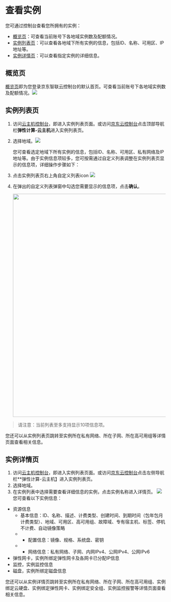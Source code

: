 # 查看实例

您可通过控制台查看您所拥有的实例：

* [概览页](Query-Instance-Info#user-content-1)：可查看当前账号下各地域实例数及配额情况。
* [实例列表页](Query-Instance-Info#user-content-2)：可以查看各地域下所有实例的信息，包括ID、名称、可用区、IP地址等。
* [实例详情页](Query-Instance-Info#user-content-3)：可以查看指定实例的详细信息。

<div id ="user-content-1"></div>

## 概览页

[概览页](https://console.jdcloud.com)即为您登录京东智联云控制台的默认首页。可查看当前账号下各地域实例数及配额情况。![](https://img1.jcloudcs.com/cn/image/vm/queryinstance4.png)

	
	
<div id ="user-content-2"></div>

## 实例列表页

1. 访问[云主机控制台](https://cns-console.jdcloud.com/host/compute/list)，即进入实例列表页面。或访问[京东云控制台](https://console.jdcloud.com)点击顶部导航栏**弹性计算-云主机**进入实例列表页。
2. 选择地域。![](https://img1.jcloudcs.com/cn/image/vm/QueryInstanceInfo-1.png)

	您可查看选定地域下所有实例的信息，包括ID、名称、可用区、私有网络及IP地址等。由于实例信息项较多，您可按需通过自定义列表调整在实例列表页显示的信息项，详细操作步骤如下：

3. 点击实例列表页右上角自定义列表icon ![](https://img1.jcloudcs.com/cn/image/vm/QueryInstanceInfo-2.png)

4. 在弹出的自定义列表弹窗中勾选您需要显示的信息项，点击**确认**。<div align="center"><img src="https://img1.jcloudcs.com/cn/image/vm/QueryInstanceInfo-3.png" width="700"></div>


> 请注意：当前列表至多支持显示10项信息项。
		
您还可以从实例列表页跳转至实例所在私有网络、所在子网、所在高可用组等详情页面查看相关信息。
<div id ="user-content-3"></div>	

## 实例详情页

1. 访问[云主机控制台](https://cns-console.jdcloud.com/host/compute/list)，即进入实例列表页面。或访问[京东云控制台](https://console.jdcloud.com)点击左侧导航栏**弹性计算-云主机】进入实例列表页。
2. 选择地域。
3. 在实例列表中选择需要查看详细信息的实例，点击实例名称进入详情页。
![](https://img1.jcloudcs.com/cn/image/vm/QueryInstanceInfo-4.png)
您可查看以下实例信息：
* 资源信息
	* 基本信息：ID、名称、描述、计费类型、创建时间、到期时间（包年包月计费类型）、地域、可用区、高可用组、故障域、专有宿主机、标签、停机不计费、自动镜像策略
	* * 配置信息：镜像、规格、系统盘、密钥
	* * 网络信息：私有网络、子网、内网IPv4、公网IPv4、公网IPv6
* 弹性网卡，实例所绑定弹性网卡及各网卡已分配IP信息
* 监控，实例监控信息
* 磁盘，实例所绑定磁盘信息

您还可以从实例详情页跳转至实例所在私有网络、所在子网、所在高可用组、实例绑定云硬盘、实例绑定弹性网卡、实例绑定安全组、实例监控报警等详情页面查看相关信息。
